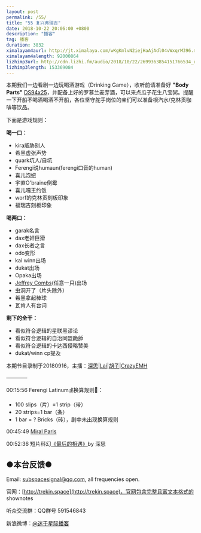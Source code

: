 ```yaml
---
layout: post
permalink: /55/
title: "55 复兴弗瑞吉"
date: 2018-10-22 20:06:00 +0800
description: "播客"
tag: 播客 
duration: 3832
ximalayam4aurl: http://jt.ximalaya.com/wKgKmlvN2iejHaAjAdl04vWxqrM396.m4a?channel=rss&amp;album_id=3135361&amp;track_id=131183719&amp;uid=6418191&amp;jt=http://audio.xmcdn.com/group51/M07/8A/E6/wKgKmlvN2iejHaAjAdl04vWxqrM396.m4a
ximalayam4alength: 92000864
lizhimp3url: http://cdn.lizhi.fm/audio/2018/10/22/2699363854151766534_ud.mp3
lizhimp3length: 153369084
---   
```



本期我们一边看剧一边玩喝酒游戏（Drinking Game），收听前请准备好 **&quot;Body Parts&quot;** [DS9](http://memory-alpha.wikia.com/wiki/DS9)[4x25](http://memory-alpha.wikia.com/wiki/DS9_Season_4)，并配备上好的罗慕兰麦芽酒，可以来点瓜子花生八宝粥。提醒一下开船不喝酒喝酒不开船，各位坚守舵手岗位的亲们可以准备根汽水/克林贡咖啡等饮品。

下面是游戏规则：

**喝一口：**

- kira威胁别人
- 希黑虚张声势
- quark坑人/自坑
- Ferengi说humaun(ferengi口音的human)
- 喜儿泡妞
- 宇直O&#39;braine倒霉
- 喜儿嘎王约饭
- worf的克林贡刻板印象
- 福瑞吉刻板印象

**喝两口：**

- garak名言
- dax老奸巨猾
- dax长者之言
- odo变形
- kai winn出场
- dukat出场
- Opaka出场
- [Jeff](http://memory-alpha.wikia.com/wiki/Jeffrey_Combs)[r](http://memory-alpha.wikia.com/wiki/Jeffrey_Combs)[ey Combs](http://memory-alpha.wikia.com/wiki/Jeffrey_Combs)(任意一只)出场
- 虫洞开了（片头除外）
- 希黑拿起棒球
- 瓦肯人有台词

**剩下的全干：**

- 看似符合逻辑的星联黑谬论
- 看似符合逻辑的自治同盟跪舔
- 看似符合逻辑的卡达西侵略赞美
- dukat/winn cp提及

本期节目录制于20180916，主播：[深思](mailto:deepthought@trekin.space)\|[Lai](http://weibo.com/daishengniao)\|[胡子](https://weibo.com/p/1005051764117203)\|[CrazyEMH](mailto:emh@trekin.space)

————

00:15:56 Ferengi Latinum💰换算规则💱：

- 100 slips（片）=1 strip（带）
- 20 strips=1 bar（条）
- 1 bar = ? Bricks（砖），剧中未出现换算规则

00:45:49 [Miral Paris](http://memory-alpha.wikia.com/wiki/Miral_Paris)

00:52:36 短片科幻[《最后的相遇》](http://trekin.space/last_encounter/)by 深思

## ●本台反馈●

Email: [subspacesignal@qq.com](mailto:subspacesignal@qq.com), all frequencies open.

官网：[http://trekin.space](http://trekin.space)，官网包含完整且富文本格式的 shownotes

听众交流群：QQ群号 591546843

新浪微博：[@迷于星际播客](http://weibo.com/lostinst)
